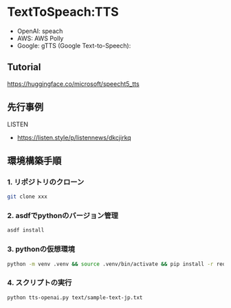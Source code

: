 # TextToSpeach:TTS

- OpenAI: speach
- AWS: AWS Polly
- Google: gTTS (Google Text-to-Speech):

## Tutorial

https://huggingface.co/microsoft/speecht5_tts


## 先行事例

LISTEN
- https://listen.style/p/listennews/dkcjirkq

## 環境構築手順

### 1. リポジトリのクローン

```bash
git clone xxx
```

### 2. asdfでpythonのバージョン管理

```bash
asdf install
```

### 3. pythonの仮想環境

```bash
python -m venv .venv && source .venv/bin/activate && pip install -r requirements.txt
```

### 4. スクリプトの実行

```bash
python tts-openai.py text/sample-text-jp.txt
```
